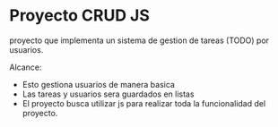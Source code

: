 # Proyecto CRUD JS

proyecto que implementa un sistema de gestion de tareas (TODO) por usuarios.

Alcance:

- Esto gestiona usuarios de manera basica 
- Las tareas y usuarios sera guardados en listas
- El proyecto busca utilizar js para realizar toda la funcionalidad del proyecto.
